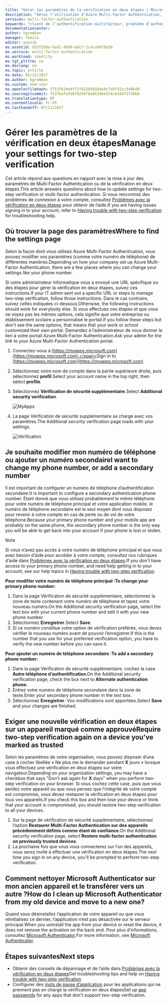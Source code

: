 ```yaml
---
title: "Gérer les paramètres de la vérification en deux étapes | Microsoft Docs"
description: "Gérez l’utilisation d’Azure Multi-Factor Authentication, notamment la modification des informations de contact ou la configuration des appareils."
services: multi-factor-authentication
keywords: "client de l'authentification multifacteur, problème d'authentification, ID de corrélation"
documentationcenter: 
author: kgremban
manager: femila
editor: yossib
ms.assetid: d3372d9a-9ad1-4609-bdcf-2c4ca9679a3b
ms.service: multi-factor-authentication
ms.workload: identity
ms.tgt_pltfrm: na
ms.devlang: na
ms.topic: article
ms.date: 05/23/2017
ms.author: kgremban
ms.custom: end-user
ms.openlocfilehash: f752fb19e4ff2f831d50104e9c7d5f42cc3486d9
ms.sourcegitcommit: f537befafb079256fba0529ee554c034d73f36b0
ms.translationtype: MT
ms.contentlocale: fr-FR
ms.lasthandoff: 07/11/2017
---
```

# <a name="manage-your-settings-for-two-step-verification"></a><span data-ttu-id="424f9-104">Gérer les paramètres de la vérification en deux étapes</span><span class="sxs-lookup"><span data-stu-id="424f9-104">Manage your settings for two-step verification</span></span>
<span data-ttu-id="424f9-105">Cet article répond aux questions en rapport avec la mise à jour des paramètres de Multi-Factor Authentication ou de la vérification en deux étapes.</span><span class="sxs-lookup"><span data-stu-id="424f9-105">This article answers questions about how to update settings for two-step verification or multi-factor authentication.</span></span> <span data-ttu-id="424f9-106">Si vous rencontrez des problèmes de connexion à votre compte, consultez [Problèmes avec la vérification en deux étapes](multi-factor-authentication-end-user-troubleshoot.md) pour obtenir de l’aide.</span><span class="sxs-lookup"><span data-stu-id="424f9-106">If you are having issues signing in to your account, refer to [Having trouble with two-step verification](multi-factor-authentication-end-user-troubleshoot.md) for troubleshooting help.</span></span>

## <a name="where-to-find-the-settings-page"></a><span data-ttu-id="424f9-107">Où trouver la page des paramètres</span><span class="sxs-lookup"><span data-stu-id="424f9-107">Where to find the settings page</span></span>
<span data-ttu-id="424f9-108">Selon la façon dont vous utilisez Azure Multi-Factor Authentication, vous pouvez modifier vos paramètres (comme votre numéro de téléphone) de différentes manières.</span><span class="sxs-lookup"><span data-stu-id="424f9-108">Depending on how your company set up Azure Multi-Factor Authentication, there are a few places where you can change your settings like your phone number.</span></span>

<span data-ttu-id="424f9-109">Si votre administrateur informatique vous a envoyé une URL spécifique ou des étapes pour gérer la vérification en deux étapes, suivez ces instructions.</span><span class="sxs-lookup"><span data-stu-id="424f9-109">If your IT admin sent out a specific URL or steps to manage two-step verification, follow those instructions.</span></span> <span data-ttu-id="424f9-110">Dans le cas contraire, suivez celles indiquées ci-dessous.</span><span class="sxs-lookup"><span data-stu-id="424f9-110">Otherwise, the following instructions should work for everybody else.</span></span> <span data-ttu-id="424f9-111">Si vous effectuez ces étapes et que vous ne voyez pas les mêmes options, cela signifie que votre entreprise ou établissement scolaire a personnalisé le portail.</span><span class="sxs-lookup"><span data-stu-id="424f9-111">If you follow these steps but don't see the same options, that means that your work or school customized their own portal.</span></span> <span data-ttu-id="424f9-112">Demandez à l’administrateur de vous donner le lien à votre portail Azure Multi-Factor Authentication.</span><span class="sxs-lookup"><span data-stu-id="424f9-112">Ask your admin for the link to your Azure Multi-Factor Authentication portal.</span></span>

1. <span data-ttu-id="424f9-113">Connectez-vous à [https://myapps.microsoft.com](https://myapps.microsoft.com).</span><span class="sxs-lookup"><span data-stu-id="424f9-113">Sign in to [https://myapps.microsoft.com](https://myapps.microsoft.com)</span></span>  
2. <span data-ttu-id="424f9-114">Sélectionnez votre nom de compte dans la partie supérieure droite, puis sélectionnez **profil**.</span><span class="sxs-lookup"><span data-stu-id="424f9-114">Select your account name in the top right, then select **profile**.</span></span>  
3. <span data-ttu-id="424f9-115">Sélectionnez **Vérification de sécurité supplémentaire**.</span><span class="sxs-lookup"><span data-stu-id="424f9-115">Select **Additional security verification**.</span></span>  

    ![MyApps](./media/multi-factor-authentication-end-user-manage/myapps1.png)
4. <span data-ttu-id="424f9-117">La page Vérification de sécurité supplémentaire se charge avec vos paramètres.</span><span class="sxs-lookup"><span data-stu-id="424f9-117">The Additional security verification page loads with your settings.</span></span>

    ![Vérification](./media/multi-factor-authentication-end-user-manage/proofup.png)

## <a name="i-want-to-change-my-phone-number-or-add-a-secondary-number"></a><span data-ttu-id="424f9-119">Je souhaite modifier mon numéro de téléphone ou ajouter un numéro secondaire</span><span class="sxs-lookup"><span data-stu-id="424f9-119">I want to change my phone number, or add a secondary number</span></span>
<span data-ttu-id="424f9-120">Il est important de configurer un numéro de téléphone d’authentification secondaire.</span><span class="sxs-lookup"><span data-stu-id="424f9-120">It is important to configure a secondary authentication phone number.</span></span>  <span data-ttu-id="424f9-121">Étant donné que vous utilisez probablement le même téléphone pour votre numéro de téléphone principal et votre application mobile, le numéro de téléphone secondaire est le seul moyen dont vous disposez pour revenir à votre compte en cas de perte ou de vol de votre téléphone.</span><span class="sxs-lookup"><span data-stu-id="424f9-121">Because your primary phone number and your mobile app are probably on the same phone, the secondary phone number is the only way you will be able to get back into your account if your phone is lost or stolen.</span></span>

> [!NOTE]
> <span data-ttu-id="424f9-122">Si vous n’avez pas accès à votre numéro de téléphone principal et que vous avez besoin d’aide pour accéder à votre compte, consultez nos rubriques d’aide dans [Problèmes avec la vérification en deux étapes](multi-factor-authentication-end-user-troubleshoot.md).</span><span class="sxs-lookup"><span data-stu-id="424f9-122">If you don't have access to your primary phone number, and need help getting in to your account, see our help topics in [Having trouble with two-step verification](multi-factor-authentication-end-user-troubleshoot.md).</span></span>  

<span data-ttu-id="424f9-123">**Pour modifier votre numéro de téléphone principal :**</span><span class="sxs-lookup"><span data-stu-id="424f9-123">**To change your primary phone number:**</span></span>  

1. <span data-ttu-id="424f9-124">Dans la page Vérification de sécurité supplémentaire, sélectionnez la zone de texte contenant votre numéro de téléphone et tapez votre nouveau numéro.</span><span class="sxs-lookup"><span data-stu-id="424f9-124">On the Additional security verification page, select the text box with your current phone number and edit it with your new phone number.</span></span>  
2. <span data-ttu-id="424f9-125">Sélectionnez **Enregistrer**.</span><span class="sxs-lookup"><span data-stu-id="424f9-125">Select **Save**.</span></span>  
3. <span data-ttu-id="424f9-126">Si ce numéro constitue votre option de vérification préférée, vous devez vérifier le nouveau numéro avant de pouvoir l’enregistrer.</span><span class="sxs-lookup"><span data-stu-id="424f9-126">If this is the number that you use for your preferred verification option, you have to verify the new number before you can save it.</span></span>  

<span data-ttu-id="424f9-127">**Pour ajouter un numéro de téléphone secondaire :**</span><span class="sxs-lookup"><span data-stu-id="424f9-127">**To add a secondary phone number:**</span></span>  

1. <span data-ttu-id="424f9-128">Dans la page Vérification de sécurité supplémentaire, cochez la case **Autre téléphone d’authentification**.</span><span class="sxs-lookup"><span data-stu-id="424f9-128">On the Additional security verification page, check the box next to **Alternate authentication phone.**</span></span>  
2. <span data-ttu-id="424f9-129">Entrez votre numéro de téléphone secondaire dans la zone de texte.</span><span class="sxs-lookup"><span data-stu-id="424f9-129">Enter your secondary phone number in the text box.</span></span>  
3. <span data-ttu-id="424f9-130">Sélectionnez **Enregistrer**. Vos modifications sont apportées.</span><span class="sxs-lookup"><span data-stu-id="424f9-130">Select **Save** and your changes are finished.</span></span>  

## <a name="require-two-step-verification-again-on-a-device-youve-marked-as-trusted"></a><span data-ttu-id="424f9-131">Exiger une nouvelle vérification en deux étapes sur un appareil marqué comme approuvé</span><span class="sxs-lookup"><span data-stu-id="424f9-131">Require two-step verification again on a device you've marked as trusted</span></span>

<span data-ttu-id="424f9-132">Selon les paramètres de votre organisation, vous pouvez disposer d’une case à cocher libellée « Ne plus me le demander pendant **X** jours » lorsque vous effectuez une vérification en deux étapes sur votre navigateur.</span><span class="sxs-lookup"><span data-stu-id="424f9-132">Depending on your organization settings, you may have a checkbox that says "Don't ask again for **X** days" when you perform two-step verification on your browser.</span></span> <span data-ttu-id="424f9-133">Si vous cochez cette case, puis que vous perdez votre appareil ou que vous pensez que l’intégrité de votre compte est compromise, vous devez restaurer la vérification en deux étapes pour tous vos appareils.</span><span class="sxs-lookup"><span data-stu-id="424f9-133">If you check this box and then lose your device or think that your account is compromised, you should restore two-step verification to all your devices.</span></span> 

1. <span data-ttu-id="424f9-134">Sur la page de vérification de sécurité supplémentaire, sélectionnez l’option **Restaurer Multi-Factor Authentication sur des appareils précédemment définis comme étant de confiance**.</span><span class="sxs-lookup"><span data-stu-id="424f9-134">On the Additional security verification page, select **Restore multi-factor authentication on previously trusted devices**.</span></span>
2. <span data-ttu-id="424f9-135">La prochaine fois que vous vous connecterez sur l’un des appareils, vous serez invité à effectuer une vérification en deux étapes.</span><span class="sxs-lookup"><span data-stu-id="424f9-135">The next time you sign in on any device, you'll be prompted to perform two-step verification.</span></span> 

## <a name="how-do-i-clean-up-microsoft-authenticator-from-my-old-device-and-move-to-a-new-one"></a><span data-ttu-id="424f9-136">Comment nettoyer Microsoft Authenticator sur mon ancien appareil et le transférer vers un autre ?</span><span class="sxs-lookup"><span data-stu-id="424f9-136">How do I clean up Microsoft Authenticator from my old device and move to a new one?</span></span>
<span data-ttu-id="424f9-137">Quand vous désinstallez l’application de votre appareil ou que vous réinitialisez ce dernier, l’application n’est pas désactivée sur le serveur principal.</span><span class="sxs-lookup"><span data-stu-id="424f9-137">When you uninstall the app from your device or reset the device, it does not remove the activation on the back end.</span></span> <span data-ttu-id="424f9-138">Pour plus d’informations, consultez [Microsoft Authenticator](microsoft-authenticator-app-how-to.md).</span><span class="sxs-lookup"><span data-stu-id="424f9-138">For more information, see [Microsoft Authenticator](microsoft-authenticator-app-how-to.md).</span></span>

## <a name="next-steps"></a><span data-ttu-id="424f9-139">Étapes suivantes</span><span class="sxs-lookup"><span data-stu-id="424f9-139">Next steps</span></span>
* <span data-ttu-id="424f9-140">Obtenir des conseils de dépannage et de l’aide dans [Problèmes avec la vérification en deux étapes](multi-factor-authentication-end-user-troubleshoot.md)</span><span class="sxs-lookup"><span data-stu-id="424f9-140">Get troubleshooting tips and help on [Having trouble with two-step verification](multi-factor-authentication-end-user-troubleshoot.md)</span></span>
* <span data-ttu-id="424f9-141">Configurer des [mots de passe d’application](multi-factor-authentication-end-user-app-passwords.md) pour les applications qui ne prennent pas en charge la vérification en deux étapes</span><span class="sxs-lookup"><span data-stu-id="424f9-141">Set up [app passwords](multi-factor-authentication-end-user-app-passwords.md) for any apps that don't support two-step verification.</span></span>
